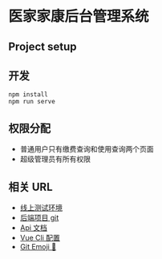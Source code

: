 # 医家家康后台管理系统

## Project setup

## 开发

```shell
npm install
npm run serve
```

## 权限分配

- 普通用户只有缴费查询和使用查询两个页面
- 超级管理员有所有权限

## 相关 URL

- [线上测试环境]()
- [后端项目 git](https://github.com/WjiaoJ/yijiajiakang-web.git)
- [Api 文档](http://29n1t43158.wicp.vip/)
- [Vue Cli 配置](https://cli.vuejs.org/config/)
- [Git Emoji 🐶](https://github.com/liuchengxu/git-commit-emoji-cn)

